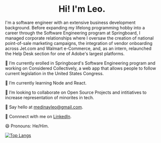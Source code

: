 # <div align="center">Hi! I'm Leo.</div>

I'm a software engineer with an extensive business development background. Before expanding my lifelong programming hobby into a career through the Software Engineering program at Springboard, I managed corporate relationships where I oversaw the creation of national point-of-sale marketing campaigns, the integration of vendor onboarding across Jet.com and Walmart e-Commerce, and, as an intern, relaunched the Help Desk section for one of Adobe's largest platforms.

🔭 I’m currently erolled in Springboard's Software Engineering program and working on Considered Collectively, a web app that allows people to follow current legislation in the United States Congress.

🌱 I’m currently learning Node and React.

👯 I’m looking to collaborate on Open Source Projects and intitiatives to increase representation of minorites in tech. 

📧 Say hello at medinayleo@gmail.com.

💼 Connnect with me on [LinkedIn](https://www.linkedin.com/in/medinaleonardo/).

😄 Pronouns: He/Him.

[![Top Langs](https://github-readme-stats.vercel.app/api/top-langs/?username=Leomedina)](https://github.com/anuraghazra/github-readme-stats)

